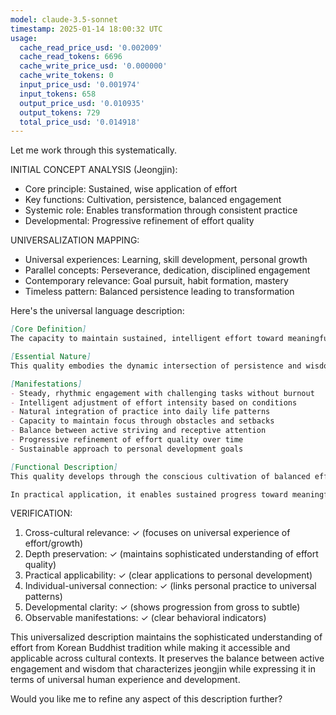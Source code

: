 ```yaml
---
model: claude-3.5-sonnet
timestamp: 2025-01-14 18:00:32 UTC
usage:
  cache_read_price_usd: '0.002009'
  cache_read_tokens: 6696
  cache_write_price_usd: '0.000000'
  cache_write_tokens: 0
  input_price_usd: '0.001974'
  input_tokens: 658
  output_price_usd: '0.010935'
  output_tokens: 729
  total_price_usd: '0.014918'
---
```


Let me work through this systematically.

INITIAL CONCEPT ANALYSIS (Jeongjin):
- Core principle: Sustained, wise application of effort
- Key functions: Cultivation, persistence, balanced engagement
- Systemic role: Enables transformation through consistent practice
- Developmental: Progressive refinement of effort quality

UNIVERSALIZATION MAPPING:
- Universal experiences: Learning, skill development, personal growth
- Parallel concepts: Perseverance, dedication, disciplined engagement
- Contemporary relevance: Goal pursuit, habit formation, mastery
- Timeless pattern: Balanced persistence leading to transformation

Here's the universal language description:

```markdown
[Core Definition]
The capacity to maintain sustained, intelligent effort toward meaningful goals while balancing persistence with wisdom. It represents the art of dedicated engagement that transforms intention into reality through consistent, well-calibrated action maintained over time.

[Essential Nature]
This quality embodies the dynamic intersection of persistence and wisdom, manifesting as the ability to maintain consistent engagement without falling into either rigid forcing or casual negligence. It operates through moment-to-moment recommitment combined with intelligent adaptation, creating a sustainable approach to long-term development. Unlike mere stubbornness or blind persistence, it involves continuous refinement of both effort quality and direction, responding to changing conditions while maintaining unwavering dedication to core purpose.

[Manifestations]
- Steady, rhythmic engagement with challenging tasks without burnout
- Intelligent adjustment of effort intensity based on conditions
- Natural integration of practice into daily life patterns
- Capacity to maintain focus through obstacles and setbacks
- Balance between active striving and receptive attention
- Progressive refinement of effort quality over time
- Sustainable approach to personal development goals

[Functional Description]
This quality develops through the conscious cultivation of balanced effort, beginning with gross forms of persistence and gradually refining into more subtle and efficient forms of engagement. It operates through a dual process of commitment and discernment, where consistent application is continuously refined by wisdom gained through experience. The quality strengthens through cycles of engagement, reflection, and adjustment, leading to increasingly natural and effortless manifestation.

In practical application, it enables sustained progress toward meaningful goals while preventing both burnout and stagnation. It manifests as the capacity to maintain long-term commitments while intelligently adapting to changing circumstances, creating a sustainable foundation for personal growth and skill development. This quality transforms sporadic effort into reliable progress, replacing forceful striving with natural dedication.
```

VERIFICATION:
1. Cross-cultural relevance: ✓ (focuses on universal experience of effort/growth)
2. Depth preservation: ✓ (maintains sophisticated understanding of effort quality)
3. Practical applicability: ✓ (clear applications to personal development)
4. Individual-universal connection: ✓ (links personal practice to universal patterns)
5. Developmental clarity: ✓ (shows progression from gross to subtle)
6. Observable manifestations: ✓ (clear behavioral indicators)

This universalized description maintains the sophisticated understanding of effort from Korean Buddhist tradition while making it accessible and applicable across cultural contexts. It preserves the balance between active engagement and wisdom that characterizes jeongjin while expressing it in terms of universal human experience and development.

Would you like me to refine any aspect of this description further?